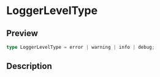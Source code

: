 
      
# LoggerLevelType

<div class="api-docs__section" data-reactroot="">

## Preview

</div><div class="api-docs__preview type single" data-reactroot="">

```ts
type LoggerLevelType = error | warning | info | debug;
```

</div><div class="api-docs__section" data-reactroot="">

## Description

</div><div class="api-docs__description" data-reactroot=""><span class="api-docs__do-not-parse">



</span></div>